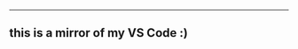 ----------------------------------------------
this is a mirror of my VS Code :)
----------------------------------------------
